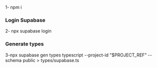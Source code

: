 1- npm i

### Login Supabase

2- npx supabase login

### Generate types

3-npx supabase gen types typescript --project-id "$PROJECT_REF" --schema public > types/supabase.ts

###